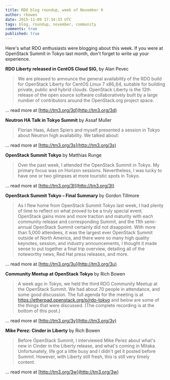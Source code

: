 ```yaml
---
title: RDO blog roundup, week of November 9
author: rbowen
date: 2015-11-09 17:34:33 UTC
tags: blog, roundup, november, community
comments: true
published: true
---
```


Here's what RDO enthusiasts were blogging about this week. If you were at OpenStack Summit in Tokyo last month, don't forget to write up your experience.


**RDO Liberty released in CentOS Cloud SIG**, by Alan Pevec

> We are pleased to announce the general availability of the RDO build for OpenStack Liberty for CentOS Linux 7 x86_64, suitable for building private, public and hybrid clouds. OpenStack Liberty is the 12th release of the open source software collaboratively built by a large number of contributors around the OpenStack.org project space.

... read more at [http://tm3.org/3d](http://tm3.org/3d)

**Neutron HA Talk in Tokyo Summit** by Assaf Muller

> Florian Haas, Adam Spiers and myself presented a session in Tokyo about Neutron high availability. We talked about:

... read more at [http://tm3.org/3s](http://tm3.org/3s)

**OpenStack Summit Tokyo** by Matthias Runge

> Over the past week, I attended the OpenStack Summit in Tokyo.
> My primary focus was on Horizon sessions. Nevertheless, I was lucky to have one or two glimpses at more touristic spots in Tokyo.

... read more at [http://tm3.org/3t](http://tm3.org/3t)

**OpenStack Summit Tokyo – Final Summary** by Gordon Tillmore

> As I flew home from OpenStack Summit Tokyo last week, I had plenty of time to reflect on what proved to be a truly special event. OpenStack gains more and more traction and maturity with each community release and corresponding Summit, and the 11th semi-annual OpenStack Summit certainly did not disappoint. With more than 5,000 attendees, it was the largest ever OpenStack Summit outside of North America, and there were so many high quality keynotes, session, and industry announcements, I thought it made sense to put together a final trip overview, detailing all of the noteworthy news, Red Hat press releases, and more.

... read more at [http://tm3.org/3u](http://tm3.org/3u)

**Community Meetup at OpenStack Tokyo** by Rich Bowen

> A week ago in Tokyo, we held the third RDO Community Meetup at the OpenStack Summit. We had about 70 people in attendance, and some good discussion. The full agenda for the meeting is at https://etherpad.openstack.org/p/rdo-tokyo and below are some of the things that were discussed. (The complete recording is at the bottom of this post.)

... read more at [http://tm3.org/3v](http://tm3.org/3v)

**Mike Perez: Cinder in Liberty** by Rich Bowen

> Before OpenStack Summit, I interviewed Mike Perez about what's new in Cinder in the LIberty release, and what's coming in Mitaka. Unfortunately, life got a little busy and I didn't get it posted before Summit. However, with Liberty still fresh, this is still very timely content.

... read more at [http://tm3.org/3w](http://tm3.org/3w)